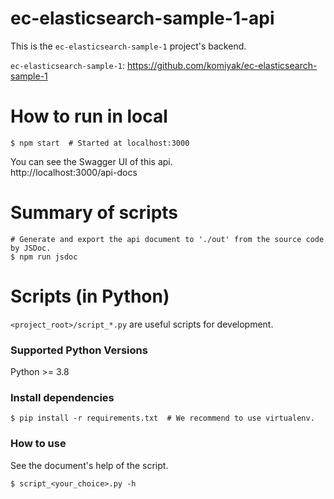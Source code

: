 # ec-elasticsearch-sample-1-api

This is the `ec-elasticsearch-sample-1` project's backend.

`ec-elasticsearch-sample-1`: https://github.com/komiyak/ec-elasticsearch-sample-1

# How to run in local

```shell
$ npm start  # Started at localhost:3000
```

You can see the Swagger UI of this api.  
http://localhost:3000/api-docs

# Summary of scripts

```shell
# Generate and export the api document to './out' from the source code by JSDoc.
$ npm run jsdoc
```

# Scripts (in Python)

`<project_root>/script_*.py` are useful scripts for development.

### Supported Python Versions

Python >= 3.8

### Install dependencies

```shell
$ pip install -r requirements.txt  # We recommend to use virtualenv.
```

### How to use

See the document's help of the script.

```shell
$ script_<your_choice>.py -h
```
